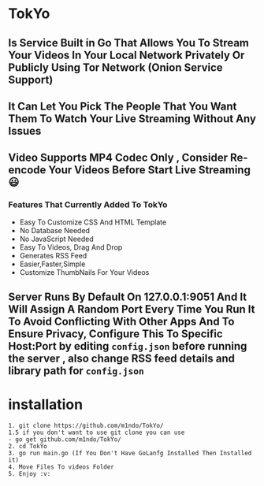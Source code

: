 # TokYo

## Is Service Built in Go That Allows You To Stream Your Videos In Your Local Network Privately Or Publicly Using Tor Network (Onion Service Support)
## It Can Let You Pick The People That You Want Them To Watch Your Live Streaming Without Any Issues 

## Video Supports MP4 Codec Only , Consider Re-encode Your Videos Before Start Live Streaming :smiley:


### Features That Currently Added To TokYo
- Easy To Customize CSS And HTML Template
- No Database Needed
- No JavaScript Needed
- Easy To Videos, Drag And Drop 
- Generates RSS Feed 
- Easier,Faster,Simple
- Customize ThumbNails For Your Videos

## Server Runs By Default On 127.0.0.1:9051 And It Will Assign A Random Port Every Time You Run It To Avoid Conflicting With Other Apps And To Ensure Privacy, Configure This To Specific Host:Port by editing  `config.json` before running the server , also change RSS  feed details and library path for  `config.json`

# installation 
```
1. git clone https://github.com/m1ndo/TokYo/
1.5 if you don't want to use git clone you can use 
- go get github.com/m1ndo/TokYo/
2. cd TokYo
3. go run main.go (If You Don't Have GoLanfg Installed Then Installed it)
4. Move Files To videos Folder
5. Enjoy :v:

